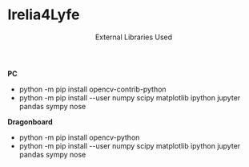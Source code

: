 # Irelia4Lyfe
<header>
  External Libraries Used 
  </header>
  <b>PC</b>
  <ul>
  <li> python -m pip install opencv-contrib-python </li>
  <li> python -m pip install --user numpy scipy matplotlib ipython jupyter pandas sympy nose </li>
  </ul>
  <b>Dragonboard</b>
  <ul>
  <li> python -m pip install opencv-python </li>
  <li> python -m pip install --user numpy scipy matplotlib ipython jupyter pandas sympy nose </li>
  </ul>
